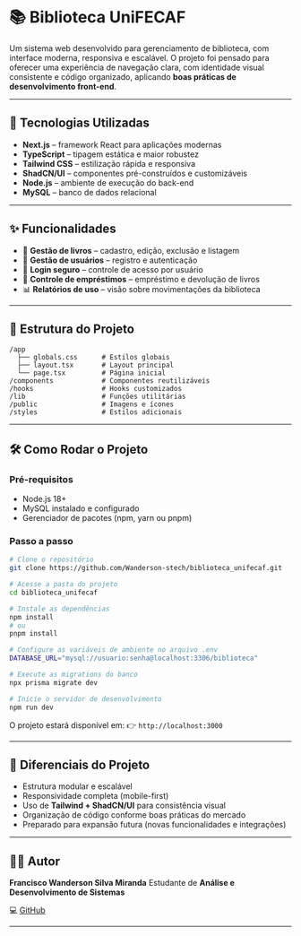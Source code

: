 # 📚 Biblioteca UniFECAF

Um sistema web desenvolvido para gerenciamento de biblioteca, com interface moderna, responsiva e escalável.
O projeto foi pensado para oferecer uma experiência de navegação clara, com identidade visual consistente e código organizado, aplicando **boas práticas de desenvolvimento front-end**.

---

## 🚀 Tecnologias Utilizadas

* **Next.js** – framework React para aplicações modernas
* **TypeScript** – tipagem estática e maior robustez
* **Tailwind CSS** – estilização rápida e responsiva
* **ShadCN/UI** – componentes pré-construídos e customizáveis
* **Node.js** – ambiente de execução do back-end
* **MySQL** – banco de dados relacional

---

## ✨ Funcionalidades

* 📖 **Gestão de livros** – cadastro, edição, exclusão e listagem
* 👤 **Gestão de usuários** – registro e autenticação
* 🔐 **Login seguro** – controle de acesso por usuário
* 🔄 **Controle de empréstimos** – empréstimo e devolução de livros
* 📊 **Relatórios de uso** – visão sobre movimentações da biblioteca

---

## 📂 Estrutura do Projeto

```
/app
  ├── globals.css      # Estilos globais
  ├── layout.tsx       # Layout principal
  └── page.tsx         # Página inicial
/components            # Componentes reutilizáveis
/hooks                 # Hooks customizados
/lib                   # Funções utilitárias
/public                # Imagens e ícones
/styles                # Estilos adicionais
```

---

## 🛠️ Como Rodar o Projeto

### Pré-requisitos

* Node.js 18+
* MySQL instalado e configurado
* Gerenciador de pacotes (npm, yarn ou pnpm)

### Passo a passo

```bash
# Clone o repositório
git clone https://github.com/Wanderson-stech/biblioteca_unifecaf.git

# Acesse a pasta do projeto
cd biblioteca_unifecaf

# Instale as dependências
npm install
# ou
pnpm install

# Configure as variáveis de ambiente no arquivo .env
DATABASE_URL="mysql://usuario:senha@localhost:3306/biblioteca"

# Execute as migrations do banco
npx prisma migrate dev

# Inicie o servidor de desenvolvimento
npm run dev
```

O projeto estará disponível em:
👉 `http://localhost:3000`

---

## 📌 Diferenciais do Projeto

* Estrutura modular e escalável
* Responsividade completa (mobile-first)
* Uso de **Tailwind + ShadCN/UI** para consistência visual
* Organização de código conforme boas práticas do mercado
* Preparado para expansão futura (novas funcionalidades e integrações)


---

## 👨‍💻 Autor

**Francisco Wanderson Silva Miranda**
Estudante de **Análise e Desenvolvimento de Sistemas**

💻 [GitHub](https://github.com/Wanderson-stech)

---
